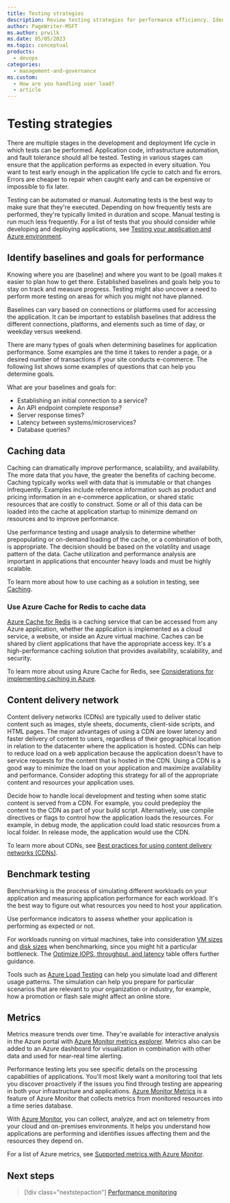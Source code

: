 ```yaml
---
title: Testing strategies
description: Review testing strategies for performance efficiency. Identify baselines and goals for performance. Cache data, run benchmark tests, and use metrics.
author: PageWriter-MSFT
ms.author: prwilk
ms.date: 05/05/2023
ms.topic: conceptual
products:
  - devops
categories:
  - management-and-governance
ms.custom:
  - How are you handling user load?
  - article
---
```


# Testing strategies

There are multiple stages in the development and deployment life cycle in which tests can be performed. Application code, infrastructure automation, and fault tolerance should all be tested. Testing in various stages can ensure that the application performs as expected in every situation. You want to test early enough in the application life cycle to catch and fix errors. Errors are cheaper to repair when caught early and can be expensive or impossible to fix later.

Testing can be automated or manual. Automating tests is the best way to make sure that they're executed. Depending on how frequently tests are performed, they're typically limited in duration and scope. Manual testing is run much less frequently. For a list of tests that you should consider while developing and deploying applications, see [Testing your application and Azure environment](../devops/release-engineering-testing.md).

## Identify baselines and goals for performance

Knowing where you are (baseline) and where you want to be (goal) makes it easier to plan how to get there. Established baselines and goals help you to stay on track and measure progress. Testing might also uncover a need to perform more testing on areas for which you might not have planned.

Baselines can vary based on connections or platforms used for accessing the application. It can be important to establish baselines that address the different connections, platforms, and elements such as time of day, or weekday versus weekend.

There are many types of goals when determining baselines for application performance. Some examples are the time it takes to render a page, or a desired number of transactions if your site conducts e-commerce. The following list shows some examples of questions that can help you determine goals.

What are your baselines and goals for:

- Establishing an initial connection to a service?
- An API endpoint complete response?
- Server response times?
- Latency between systems/microservices?
- Database queries?

## Caching data

Caching can dramatically improve performance, scalability, and availability. The more data that you have, the greater the benefits of caching become. Caching typically works well with data that is immutable or that changes infrequently. Examples include reference information such as product and pricing information in an e-commerce application, or shared static resources that are costly to construct. Some or all of this data can be loaded into the cache at application startup to minimize demand on resources and to improve performance.

Use performance testing and usage analysis to determine whether prepopulating or on-demand loading of the cache, or a combination of both, is appropriate. The decision should be based on the volatility and usage pattern of the data. Cache utilization and performance analysis are important in applications that encounter heavy loads and must be highly scalable.

To learn more about how to use caching as a solution in testing, see [Caching](/azure/architecture/best-practices/caching#determine-how-to-cache-data-effectively).

### Use Azure Cache for Redis to cache data

[Azure Cache for Redis](/azure/azure-cache-for-redis/cache-overview) is a caching service that can be accessed from any Azure application, whether the application is implemented as a cloud service, a website, or inside an Azure virtual machine. Caches can be shared by client applications that have the appropriate access key. It's a high-performance caching solution that provides availability, scalability, and security.

To learn more about using Azure Cache for Redis, see [Considerations for implementing caching in Azure](/azure/architecture/best-practices/caching#considerations-for-implementing-caching-in-azure).

## Content delivery network

Content delivery networks (CDNs) are typically used to deliver static content such as images, style sheets, documents, client-side scripts, and HTML pages. The major advantages of using a CDN are lower latency and faster delivery of content to users, regardless of their geographical location in relation to the datacenter where the application is hosted. CDNs can help to reduce load on a web application because the application doesn't have to service requests for the content that is hosted in the CDN. Using a CDN is a good way to minimize the load on your application and maximize availability and performance. Consider adopting this strategy for all of the appropriate content and resources your application uses.

Decide how to handle local development and testing when some static content is served from a CDN. For example, you could predeploy the content to the CDN as part of your build script. Alternatively, use compile directives or flags to control how the application loads the resources. For example, in debug mode, the application could load static resources from a local folder. In release mode, the application would use the CDN.

To learn more about CDNs, see [Best practices for using content delivery networks (CDNs)](/azure/architecture/best-practices/cdn).

## Benchmark testing

Benchmarking is the process of simulating different workloads on your application and measuring application performance for each workload. It's the best way to figure out what resources you need to host your application.

Use performance indicators to assess whether your application is performing as expected or not.

For workloads running on virtual machines, take into consideration [VM sizes](/azure/virtual-machines/premium-storage-performance#high-scale-vm-sizes) and [disk sizes](/azure/virtual-machines/premium-storage-performance#premium-storage-disk-sizes) when benchmarking, since you might hit a particular bottleneck. The [Optimize IOPS, throughput, and latency](/azure/virtual-machines/premium-storage-performance#optimize-iops-throughput-and-latency-at-a-glance) table offers further guidance.

Tools such as [Azure Load Testing](/azure/load-testing/overview-what-is-azure-load-testing) can help you simulate load and different usage patterns. The simulation can help you prepare for particular scenarios that are relevant to your organization or industry, for example, how a promotion or flash sale might affect an online store.

## Metrics

Metrics measure trends over time. They're available for interactive analysis in the Azure portal with [Azure Monitor metrics explorer](/azure/azure-monitor/essentials/metrics-getting-started). Metrics also can be added to an Azure dashboard for visualization in combination with other data and used for near-real time alerting.

Performance testing lets you see specific details on the processing capabilities of applications. You'll most likely want a monitoring tool that lets you discover proactively if the issues you find through testing are appearing in both your infrastructure and applications. [Azure Monitor Metrics](/azure/azure-monitor/platform/data-platform-metrics) is a feature of Azure Monitor that collects metrics from monitored resources into a time series database.

With [Azure Monitor](/azure/azure-monitor/overview), you can collect, analyze, and act on telemetry from your cloud and on-premises environments. It helps you understand how applications are performing and identifies issues affecting them and the resources they depend on.

For a list of Azure metrics, see [Supported metrics with Azure Monitor](/azure/azure-monitor/platform/metrics-supported).

## Next steps

> [!div class="nextstepaction"]
> [Performance monitoring](./checklist.md)

